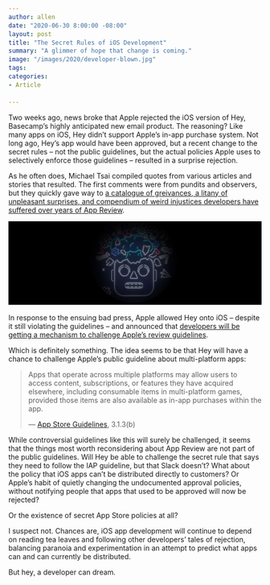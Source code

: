 ```yaml
---
author: allen
date: "2020-06-30 8:00:00 -08:00"
layout: post
title: "The Secret Rules of iOS Development"
summary: "A glimmer of hope that change is coming."
image: "/images/2020/developer-blown.jpg"
tags:
categories:
- Article

---
```


Two weeks ago, news broke that Apple rejected the iOS version of Hey, Basecamp’s highly anticipated new email product. The reasoning? Like many apps on iOS, Hey didn’t support Apple’s in-app purchase system. Not long ago, Hey’s app would have been approved, but a recent change to the secret rules – not the public guidelines, but the actual policies Apple uses to selectively enforce those guidelines – resulted in a surprise rejection.

As he often does, Michael Tsai compiled quotes from various articles and stories that resulted. The first comments were from pundits and observers, but they quickly gave way to [a catalogue of greivances, a litany of unpleasant surprises, and compendium of weird injustices developers have suffered over years of App Review](https://mjtsai.com/blog/2020/06/16/hey-rejected-from-the-app-store/).

<img src="/images/2020/developer-blown-wide.jpg" >

In response to the ensuing bad press, Apple allowed Hey onto iOS – despite it still violating the guidelines – and announced that [developers will be getting a mechanism to challenge Apple’s review guidelines](https://www.apple.com/newsroom/2020/06/apple-reveals-new-developer-technologies-to-foster-the-next-generation-of-apps/).

Which is definitely something. The idea seems to be that Hey will have a chance to challenge Apple’s public guideline about multi-platform apps:

>  Apps that operate across multiple platforms may allow users to access content, subscriptions, or features they have acquired elsewhere, including consumable items in multi-platform games, provided those items are also available as in-app purchases within the app.
> 
> — [App Store Guidelines](https://developer.apple.com/app-store/review/guidelines/), 3.1.3(b)

While controversial guidelines like this will surely be challenged, it seems that the things most worth reconsidering about App Review are not part of the public guidelines. Will Hey be able to challenge the secret rule that says they need to follow the IAP guideline, but that Slack doesn’t? What about the policy that iOS apps can’t be distributed directly to customers? Or Apple’s habit of quietly changing the undocumented approval policies, without notifying people that apps that used to be approved will now be rejected?

Or the existence of secret App Store policies at all?

I suspect not. Chances are, iOS app development will continue to depend on reading tea leaves and following other developers’ tales of rejection, balancing paranoia and experimentation in an attempt to predict what apps can and can currently be distributed.

But hey, a developer can dream.

